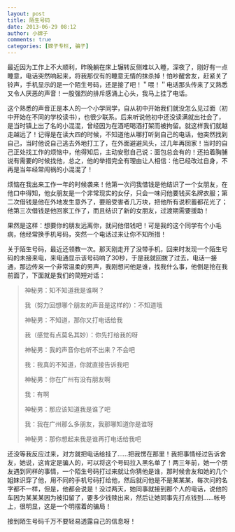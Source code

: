 ```yaml
---
layout: post
title: 陌生号码
date: 2013-06-29 08:12
author: 小嫦子
comments: true
categories: [嫦子专栏, 骗子]
---
```

最近因为工作上不大顺利，昨晚躺在床上辗转反侧难以入睡，深夜了，刚好有一点睡意，电话突然响起来，将我那仅有的睡意无情的抹杀掉！怕吵醒舍友，赶紧关了铃声，手机显示的是一个陌生号码，还是接了吧！＂喂！＂电话那头传来了又熟悉又令人厌恶的声音！一股强烈的排斥感涌上心头，我马上挂了电话。
<!--more-->
这个熟悉的声音正是本人的一个小学同学，自从初中开始我们就没怎么见过面（初中开始在不同的学校读书），也很少联系。后来听说他初中还没读满就出社会了，是当时镇上出了名的小混混，曾经因为在酒吧喝酒打架而被拘留。就这样我们就越走越远了！记得是在读大四的时候，不知道他从哪打听到自己的电话，他突然找到自己，当时他说自己逃去外地打工了，在外面避避风头，过几年再回家！当时的自己正处找工作的烦恼中，他得知后，主动安慰自己说：面包总会有的！还拍着胸脯说有需要的时候找他，总之，他的举措完全有理由让人相信：他已经改过自身，不再是当年经常闯祸的小混混了！

烦恼在我出来工作一年的时候袭来！他第一次问我借钱是他结识了一个女朋友，在他口中得知，他女朋友是一个非常现实的女仔，只会一味问他要钱买名牌衣服；第二次借钱是他在外地发生意外了，要赔受害者几万块，把他所有说积蓄都花光了；他第三次借钱是他回家工作了，而且结识了新的女朋友，过渡期需要援助！

果然是这样：想要你的朋友远离你，就问他借钱吧！可是我的这个同学有个小毛病，他经常换手机号码，突然一个电话过来让你不知所措！

关于陌生号码，最近还领教一次。那天刚走开了没带手机，回来时发现一个陌生号码的未接来电，来电通显示该号码响了30秒，于是我就回拨了过去，电话一接通，那边传来一个非常温柔的男声，我刚想问他是谁，找我什么事，他倒是抢在我前面了，下面就是我们的简短对话：

<blockquote>神秘男：知不知道我是谁啊？

我（努力回想哪个朋友的声音是这样的）：不知道哦

神秘男：不知道，那你又打电话给我

我（感觉有点莫名其妙）：你先打给我的呀

神秘男：我的声音你也听不出来？不会吧

我：我真的不知道，你就直接告诉我吧

神秘男：你在广州有没有朋友啊

我：有啊

神秘男：那应该知道我是谁了吧

我：我在广州那么多朋友，我那哪知道你是谁呀

神秘男：那你想起来我是谁再打电话给我吧</blockquote>

还没等我反应过来，对方就把电话给挂了……把我愣在那里！我把事情经过告诉舍友，她说，这肯定是骗人的，可以将这个号码拉入黑名单了！两三年前，她一个朋友遇到同样的事情，一个陌生号码打过来就让你猜他是谁，那时候舍友和她的几个姐妹识穿了他，用不同的手机号码打给他，然后就问他是不是某某某，每次问的名字都不一样，但是，他都会说是！没过两天，她同事就接到那个人的电话，说他的车因为某某某因为被扣留了，要多少钱赎出来，然后让她同事先打点钱到……帐号上，很明显，这是一个明摆着的骗局！

接到陌生号码千万不要轻易透露自己的信息呀！
